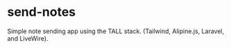 # send-notes
Simple note sending app using the TALL stack. (Tailwind, Alipine.js, Laravel, and LiveWire).
